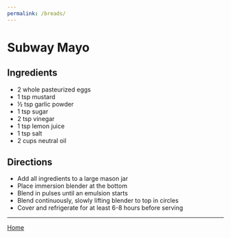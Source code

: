 ```yaml
---
permalink: /breads/
---
```

# Subway Mayo

## Ingredients

- 2 whole pasteurized eggs
- 1 tsp mustard
- ½ tsp garlic powder
- 1 tsp sugar
- 2 tsp vinegar
- 1 tsp lemon juice
- 1 tsp salt
- 2 cups neutral oil

## Directions

- Add all ingredients to a large mason jar
- Place immersion blender at the bottom
- Blend in pulses until an emulsion starts
- Blend continuously, slowly lifting blender to top in circles
- Cover and refrigerate for at least 6-8 hours before serving

---

[Home](https://thomasjbarrett82.github.io)
